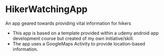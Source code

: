 # HikerWatchingApp
An app geared towards providing vital information for hikers
* This app is based on a template provided within a udemy android app development course but created of my own initiative/skill.
* The app uses a GoogleMaps Activity to provide location-based information.
